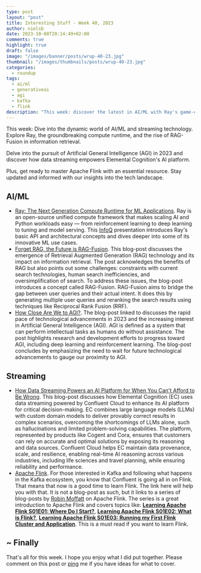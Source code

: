 ```yaml
---
type: post
layout: "post"
title: Interesting Stuff - Week 40, 2023
author: nielsb
date: 2023-10-08T20:14:49+02:00
comments: true
highlight: true
draft: false
image: "/images/banner/posts/wrup-40-23.jpg"
thumbnail: "/images/thumbnails/posts/wrup-40-23.jpg"
categories:
  - roundup
tags:
  - ai/ml
  - generativeai
  - agi
  - kafka
  - flink
description: "This week: discover the latest in AI/ML with Ray's game-changing compute runtime, the quest for Artificial General Intelligence, and the power of data streaming in critical decision-making. Plus, master Apache Flink with a comprehensive blog series."
---
```


This week: Dive into the dynamic world of AI/ML and streaming technology. Explore Ray, the groundbreaking compute runtime, and the rise of RAG-Fusion in information retrieval. 

Delve into the pursuit of Artificial General Intelligence (AGI) in 2023 and discover how data streaming empowers Elemental Cognition's AI platform. 

Plus, get ready to master Apache Flink with an essential resource. Stay updated and informed with our insights into the tech landscape.

<!--more-->

## AI/ML

* [Ray: The Next Generation Compute Runtime for ML Applications][1]. Ray is an open-source unified compute framework that makes scaling AI and Python workloads easy — from reinforcement learning to deep learning to tuning and model serving. This [InfoQ][iq] presentation introduces Ray's basic API and architectural concepts and dives deeper into some of its innovative ML use cases.
* [Forget RAG, the Future is RAG-Fusion][2]. This blog-post discusses the emergence of Retrieval Augmented Generation (RAG) technology and its impact on information retrieval. The post acknowledges the benefits of RAG but also points out some challenges: constraints with current search technologies, human search inefficiencies, and oversimplification of search. To address these issues, the blog-post introduces a concept called RAG-Fusion. RAG-Fusion aims to bridge the gap between user queries and their actual intent. It does this by generating multiple user queries and reranking the search results using techniques like Reciprocal Rank Fusion (RRF).
* [How Close Are We to AGI?][3]. The blog-post linked to discusses the rapid pace of technological advancements in 2023 and the increasing interest in Artificial General Intelligence (AGI). AGI is defined as a system that can perform intellectual tasks as humans do without assistance. The post highlights research and development efforts to progress toward AGI, including deep learning and reinforcement learning. The blog-post concludes by emphasizing the need to wait for future technological advancements to gauge our proximity to AGI.

## Streaming

* [How Data Streaming Powers an AI Platform for When You Can't Afford to Be Wrong][4]. This blog-post discusses how Elemental Cognition (EC) uses data streaming powered by Confluent Cloud to enhance its AI platform for critical decision-making. EC combines large language models (LLMs) with custom domain models to deliver provably correct results in complex scenarios, overcoming the shortcomings of LLMs alone, such as hallucinations and limited problem-solving capabilities. The platform, represented by products like Cogent and Cora, ensures that customers can rely on accurate and optimal solutions by exposing its reasoning and data sources. Confluent Cloud helps EC maintain data provenance, scale, and resilience, enabling real-time AI reasoning across various industries, including life sciences and travel planning, while ensuring reliability and performance.
* [Apache Flink][5]. For those interested in Kafka and following what happens in the Kafka ecosystem, you know that Confluent is going all in on Flink. That means that now is a good time to learn Flink. The link here will help you with that. It is not a blog-post as such, but it links to a series of blog-posts by [Robin Moffatt][rmoff] on Apache Flink. The series is a great introduction to Apache Flink and covers topics like: [**Learning Apache Flink S01E01: Where Do I Start?**][6], [**Learning Apache Flink S01E02: What is Flink?**][7], [**Learning Apache Flink S01E03: Running my First Flink Cluster and Application**][8]. This is a must read if you want to learn Flink.

## ~ Finally

That's all for this week. I hope you enjoy what I did put together. Please comment on this post or [ping][ma] me if you have ideas for what to cover.

[ma]: mailto:niels.it.berglund@gmail.com
[mp]: https://blog.acolyer.org
[iq]: https://www.infoq.com/
[ew]: http://sqlonice.com/
[re]: http://blog.revolutionanalytics.com
[sqsk]: https://www.sqlskills.com
[mdaveyblog]: https://mdavey.wordpress.com/
[charlblog]: https://charlla.com/

[jovpop]: https://twitter.com/JovanPop_MSFT
[bobw]: https://twitter.com/bobwardms
[revod]: https://twitter.com/revodavid
[lonny]: https://twitter.com/sqL_handLe
[ewtw]: https://twitter.com/sqlOnIce
[buckw]: https://twitter.com/BuckWoodyMSFT
[mattw]: https://twitter.com/matthewwarren
[murba]: https://twitter.com/muratdemirbas
[daveda]: https://twitter.com/davidthecoder
[adcol]: https://twitter.com/adriancolyer
[jesrod]: https://twitter.com/jrdothoughts
[tomaz]: https://twitter.com/tomaz_tsql
[dataart]: https://twitter.com/dataartisans
[luis]: https://twitter.com/luis_de_sousa
[benstop]: https://twitter.com/benstopford
[conflu]: https://twitter.com/confluentinc
[tylert]: https://twitter.com/tyler_treat
[andrewng]: https://twitter.com/AndrewYNg
[lawr]: https://twitter.com/bytezn
[jue]: https://twitter.com/b0rk
[yan]: https://twitter.com/theburningmonk
[danny]: https://twitter.com/g9yuayon
[rmoff]: https://twitter.com/rmoff
[ryansw]: https://twitter.com/ryanswanstrom
[pabloc]: https://twitter.com/pabloc_ds
[mklep]: https://twitter.com/martinkl
[mdavey]: https://twitter.com/matt_davey
[jboner]: https://twitter.com/jboner
[joeduff]: https://twitter.com/funcOfJoe
[charl]: https://twitter.com/charllamprecht
[dbricks]: https://twitter.com/databricks
[adsit]: https://twitter.com/SitnikAdam
[vicky]: https://twitter.com/vickyharp
[dscentral]: https://twitter.com/DataScienceCtrl
[natemc]: https://twitter.com/natemcmaster
[ads]: https://twitter.com/azuredatastudio
[travw]: https://twitter.com/radtravis
[emilk]: https://twitter.com/IsTheArchitect
[netflx]: https://netflixtechblog.com/
[hubert]: https://www.linkedin.com/in/hkdulay/
[jserra]: https://www.linkedin.com/in/jamesserra/

[1]: https://www.infoq.com/presentations/ray-ml/
[2]: https://towardsdatascience.com/forget-rag-the-future-is-rag-fusion-1147298d8ad1
[3]: https://www.kdnuggets.com/how-close-are-we-to-agi
[4]: https://www.confluent.io/blog/data-streaming-powers-trustworthy-AI/
[5]: https://rmoff.net/categories/apache-flink/
[6]: https://rmoff.net/2023/09/29/learning-apache-flink-s01e01-where-do-i-start/
[7]: https://rmoff.net/2023/10/02/learning-apache-flink-s01e02-what-is-flink/
[8]: https://rmoff.net/2023/10/05/learning-apache-flink-s01e03-running-my-first-flink-cluster-and-application/
